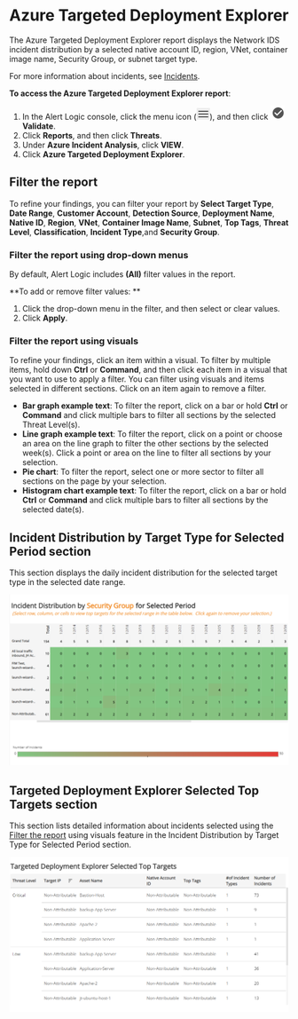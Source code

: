 # Azure Targeted Deployment Explorer

The Azure Targeted Deployment Explorer report displays the Network IDS incident distribution by a selected  native account ID, region, VNet, container image name, Security Group, or subnet target type.

For more information about incidents, see [Incidents](../../../incidents.md).

**To access the Azure Targeted Deployment Explorer report**:

1. In the Alert Logic console, click the menu icon (![](../../../../Resources/Images/dashboard/menu-icon.png)), and then click ![](../../../../Resources/Images/dashboard/validate-icon.png)**Validate**.
2. Click **Reports**, and then click **Threats**.
3. Under **Azure Incident Analysis**, click **VIEW**.
4. Click **Azure Targeted Deployment Explorer**.

## Filter the report

To refine your findings, you can filter your report by **Select Target Type**, **Date Range**,  **Customer Account**, **Detection Source**, **Deployment Name**, **Native ID**, **Region**,  **VNet**, **Container Image Name**, **Subnet**, **Top Tags**, **Threat Level**, **Classification**,  **Incident Type**,and **Security Group**.

### Filter the report using drop-down menus

By default, Alert Logic includes **(All)** filter values in the report.

**To add or remove filter values: **

1. Click the drop-down menu in the filter, and then select or clear values.
2. Click **Apply**.

### Filter the report using visuals

To refine your findings, click an item within a visual. To filter by multiple items, hold down **Ctrl** or **Command**, and then click each item in a visual that you want  to use to apply a filter. You can filter using visuals and items  selected in different sections. Click on an item again to remove a filter.

* **Bar graph example text**: To filter the report, click on a bar or hold **Ctrl** or **Command** and click  multiple bars to filter all sections by the selected Threat Level(s).
* **Line graph example text**: To filter the report, click on a point or choose an area on the line graph to filter the other sections by the selected week(s). Click a point or area on the line to filter all sections by your selection.
* **Pie chart**: To filter the report, select one or more sector to filter all sections on the page by your selection.
* **Histogram chart example text**: To filter the report, click on a bar or hold **Ctrl** or **Command** and click  multiple bars to filter all sections by the selected date(s).

## Incident Distribution by Target Type for Selected Period section

This section displays the daily incident distribution for the selected target type in the selected date range.

![](../../../../Resources/Images/Reports/AWS-incident-analysis/target-type-dist.png)

## Targeted Deployment Explorer Selected Top Targets section

This section lists detailed information about incidents selected using the [Filter the report](#Filter) using visuals feature in the Incident Distribution by Target Type for Selected Period section.

![](../../../../Resources/Images/Reports/Azure-incident-analysis/azure-targeted-deployment-list.png)
